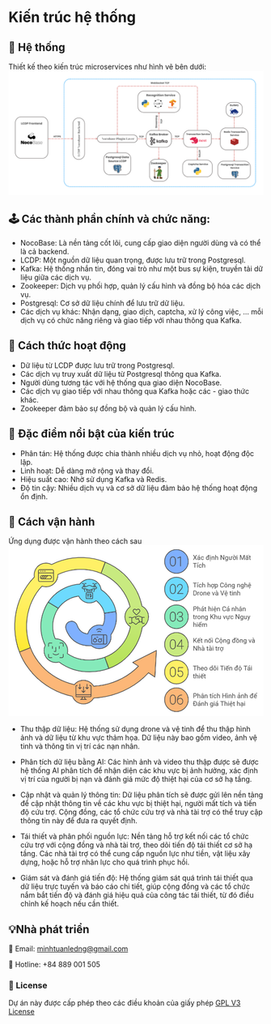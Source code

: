 # Kiến trúc hệ thống
## 📐 Hệ thống
Thiết kế theo kiến trúc microservices như hình vẽ bên dưới:
![s](../resources/LCDP-Architecture.png)

## 🕹️ Các thành phần chính và chức năng:
- NocoBase: Là nền tảng cốt lõi, cung cấp giao diện người dùng và có thể là cả backend.
- LCDP: Một nguồn dữ liệu quan trọng, được lưu trữ trong Postgresql.
- Kafka: Hệ thống nhắn tin, đóng vai trò như một bus sự kiện, truyền tải dữ liệu giữa các dịch vụ.
- Zookeeper: Dịch vụ phối hợp, quản lý cấu hình và đồng bộ hóa các dịch vụ.
- Postgresql: Cơ sở dữ liệu chính để lưu trữ dữ liệu.
- Các dịch vụ khác: Nhận dạng, giao dịch, captcha, xử lý công việc, ... mỗi dịch vụ có chức năng riêng và giao tiếp với nhau thông qua Kafka.
## 🦾 Cách thức hoạt động
- Dữ liệu từ LCDP được lưu trữ trong Postgresql.
- Các dịch vụ truy xuất dữ liệu từ Postgresql thông qua Kafka.
- Người dùng tương tác với hệ thống qua giao diện NocoBase.
- Các dịch vụ giao tiếp với nhau thông qua Kafka hoặc các - giao thức khác.
- Zookeeper đảm bảo sự đồng bộ và quản lý cấu hình.
## 🧱 Đặc điểm nổi bật của kiến trúc
- Phân tán: Hệ thống được chia thành nhiều dịch vụ nhỏ, hoạt động độc lập.
- Linh hoạt: Dễ dàng mở rộng và thay đổi.
- Hiệu suất cao: Nhờ sử dụng Kafka và Redis.
- Độ tin cậy: Nhiều dịch vụ và cơ sở dữ liệu đảm bảo hệ thống hoạt động ổn định.

## 🚀 Cách vận hành

Ứng dụng được vận hành theo cách sau 
![s](../resources/Operate.png)

- Thu thập dữ liệu: Hệ thống sử dụng drone và vệ tinh để thu thập hình ảnh và dữ liệu từ khu vực thảm họa. Dữ liệu này bao gồm video, ảnh vệ tinh và thông tin vị trí các nạn nhân.

- Phân tích dữ liệu bằng AI: Các hình ảnh và video thu thập được sẽ được hệ thống AI phân tích để nhận diện các khu vực bị ảnh hưởng, xác định vị trí của người bị nạn và đánh giá mức độ thiệt hại của cơ sở hạ tầng.

- Cập nhật và quản lý thông tin: Dữ liệu phân tích sẽ được gửi lên nền tảng để cập nhật thông tin về các khu vực bị thiệt hại, người mất tích và tiến độ cứu trợ. Cộng đồng, các tổ chức cứu trợ và nhà tài trợ có thể truy cập thông tin này để đưa ra quyết định.

- Tái thiết và phân phối nguồn lực: Nền tảng hỗ trợ kết nối các tổ chức cứu trợ với cộng đồng và nhà tài trợ, theo dõi tiến độ tái thiết cơ sở hạ tầng. Các nhà tài trợ có thể cung cấp nguồn lực như tiền, vật liệu xây dựng, hoặc hỗ trợ nhân lực cho quá trình phục hồi.

- Giám sát và đánh giá tiến độ: Hệ thống giám sát quá trình tái thiết qua dữ liệu trực tuyến và báo cáo chi tiết, giúp cộng đồng và các tổ chức nắm bắt tiến độ và đánh giá hiệu quả của công tác tái thiết, từ đó điều chỉnh kế hoạch nếu cần thiết.

## 💡Nhà phát triển
📧 Email: minhtuanledng@gmail.com

📱 Hotline: +84 889 001 505

### 📝 License
Dự án này được cấp phép theo các điều khoản của giấy phép [GPL V3 License](https://github.com/olp-dtu-2024/DTU-GreenHope/blob/main/LICENCE)
